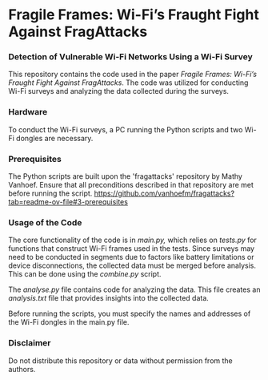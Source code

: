 # Fragile Frames: Wi-Fi’s Fraught Fight Against FragAttacks
### Detection of Vulnerable Wi-Fi Networks Using a Wi-Fi Survey
This repository contains the code used in the paper *Fragile Frames: Wi-Fi’s Fraught Fight Against FragAttacks*. The code was utilized for conducting Wi-Fi surveys and analyzing the data collected during the surveys. 

### Hardware
To conduct the Wi-Fi surveys, a PC running the Python scripts and two Wi-Fi dongles are necessary.

### Prerequisites
The Python scripts are built upon the 'fragattacks' repository by Mathy Vanhoef. Ensure that all preconditions described in that repository are met before running the script. https://github.com/vanhoefm/fragattacks?tab=readme-ov-file#3-prerequisites

### Usage of the Code  
The core functionality of the code is in *main.py,* which relies on *tests.py* for functions that construct Wi-Fi frames used in the tests. Since surveys may need to be conducted in segments due to factors like battery limitations or device disconnections, the collected data must be merged before analysis. This can be done using the *combine.py* script.

The *analyse.py* file contains code for analyzing the data. This file creates an *analysis.txt* file that provides insights into the collected data.

Before running the scripts, you must specify the names and addresses of the Wi-Fi dongles in the main.py file.

### Disclaimer  
Do not distribute this repository or data without permission from the authors.

